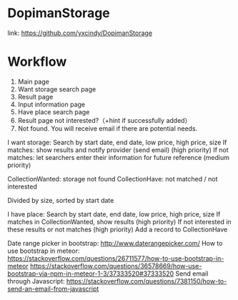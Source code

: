 # DopimanStorage
link: https://github.com/yxcindy/DopimanStorage

# Workflow
1. Main page 
2. Want storage search page
3. Result page
4. Input information page
5. Have place search page
6. Result page   not interested?（+hint if successfully added）
7. Not found. You will receive email if there are potential needs. 

I want storage:
Search by start date, end date, low price, high price, size
If matches: show results and notify provider (send email) (high priority)
If not matches: let searchers enter their information for future reference (medium priority)

CollectionWanted: storage not found
CollectionHave: not matched / not interested

Divided by size, sorted by start date

I have place:
Search by start date, end date, low price, high price, size
If matches in CollectionWanted, show results (high priority)
If not interested in these results or not matches (high priority)
Add a record to CollectionHave


Date range picker in bootstrap: http://www.daterangepicker.com/
How to use bootstrap in meteor: https://stackoverflow.com/questions/26711577/how-to-use-bootstrap-in-meteor
https://stackoverflow.com/questions/36578669/how-use-bootstrap-via-npm-in-meteor-1-3/37333520#37333520
Send email through Javascript: https://stackoverflow.com/questions/7381150/how-to-send-an-email-from-javascript
